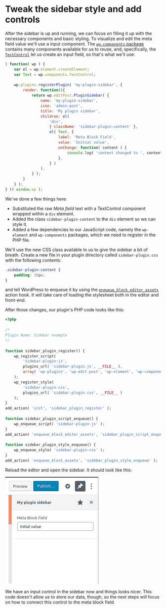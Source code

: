 # Tweak the sidebar style and add controls

After the sidebar is up and running, we can focus on filling it up with the necessary components and basic styling. To visualize and edit the meta field value we'll use a input component. The [`wp.components` package](https://wordpress.org/gutenberg/handbook/designers-developers/developers/packages/packages-components/) contains many components available for us to reuse, and, specifically, the [`TextControl`](https://wordpress.org/gutenberg/handbook/designers-developers/developers/components/text-control/) let us create an input field, so that's what we'll use:

```js
( function( wp ) {
	var el = wp.element.createElement;
	var Text = wp.components.TextControl;

	wp.plugins.registerPlugin( 'my-plugin-sidebar', {
		render: function(){
			return wp.editPost.PluginSidebar( {
				name: 'my-plugin-sidebar',
				icon: 'admin-post',
				title: 'My plugin sidebar',
				children: el(
					'div',
					{ className: 'sidebar-plugin-content' },
					el( Text, {
						label: 'Meta Block Field',
						value: 'Initial value',
						onChange: function( content ) {
							console.log( 'content changed to ', content );
						},
					} )
				),
			} );
		}
	} );
} )( window.wp );
```

We've done a few things here:

* Substituted the raw _Meta field_ text with a TextControl component wrapped within a `div` element.
* Added the class `sidebar-plugin-content` to the `div` element so we can style it.
* Added a few dependencies to our JavaScript code, namely the `wp-element` and `wp-components` packages, which we need to register in the PHP file.

We'll use the new CSS class available to us to give the sidebar a bit of breath. Create a new file in your plugin directory called `sidebar-plugin.css` with the following contents:

```css
.sidebar-plugin-content {
	padding: 16px;
}
```

and tell WordPress to enqueue it by using the [`enqueue_block_editor_assets`](https://developer.wordpress.org/reference/hooks/enqueue_block_editor_assets/) action hook. It will take care of loading the stylesheet both in the editor and front-end.

After those changes, our plugin's PHP code looks like this:

```php
<?php

/*
Plugin Name: Sidebar example
*/

function sidebar_plugin_register() {
	wp_register_script(
		'sidebar-plugin-js',
		plugins_url( 'sidebar-plugin.js', __FILE__ ),
		array( 'wp-plugins', 'wp-edit-post', 'wp-element', 'wp-components' )
	);
	wp_register_style(
		'sidebar-plugin-css',
		plugins_url( 'sidebar-plugin.css', __FILE__ )
	);
}
add_action( 'init', 'sidebar_plugin_register' );

function sidebar_plugin_script_enqueue() {
	wp_enqueue_script( 'sidebar-plugin-js' );
}
add_action( 'enqueue_block_editor_assets', 'sidebar_plugin_script_enqueue' );

function sidebar_plugin_style_enqueue() {
	wp_enqueue_style( 'sidebar-plugin-css' );
}
add_action( 'enqueue_block_assets', 'sidebar_plugin_style_enqueue' );
```

Reload the editor and open the sidebar. It should look like this:

![Sidebar with style and controls](./sidebar-style-and-controls.png)

We have an input control in the sidebar now and things looks nicer. This code doesn't allow us to store our data, though, so the next steps will focus on how to connect this control to the meta block field.
